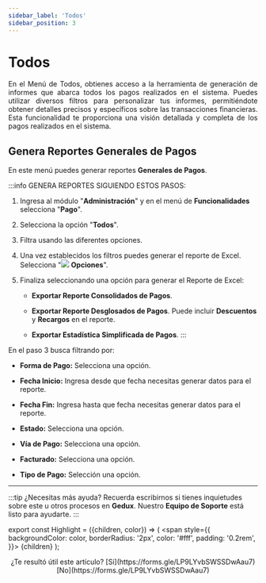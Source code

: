 ```yaml
---
sidebar_label: 'Todos'
sidebar_position: 3
---
```


# Todos

<div align="justify">En el Menú de Todos, obtienes acceso a la herramienta de generación de informes que abarca todos los pagos realizados en el sistema. Puedes utilizar diversos filtros para personalizar tus informes, permitiéndote obtener detalles precisos y específicos sobre las transacciones financieras. Esta funcionalidad te proporciona una visión detallada y completa de los pagos realizados en el sistema.</div>

## Genera Reportes Generales de Pagos

En este menú puedes generar reportes **Generales de Pagos**.

:::info GENERA REPORTES SIGUIENDO ESTOS PASOS:

1. Ingresa al módulo "**Administración**" y en el menú de **Funcionalidades** selecciona "**Pago**".

2. Selecciona la opción "**Todos**".

3. Filtra usando las diferentes opciones.

4. Una vez establecidos los filtros puedes generar el reporte de Excel. Selecciona "![](./img/IcoOpc.png) **Opciones**".

5. Finaliza seleccionando una opción para generar el Reporte de Excel:

    * **Exportar Reporte Consolidados de Pagos**.

    * **Exportar Reporte Desglosados de Pagos**.  Puede incluir **Descuentos** y **Recargos** en el reporte.

    * **Exportar Estadística Simplificada de Pagos**.
:::

En el paso 3 busca filtrando por:

* **Forma de Pago:** Selecciona una opción.

* **Fecha Inicio:** Ingresa desde que fecha necesitas generar datos para el reporte.

* **Fecha Fin:** Ingresa hasta que fecha necesitas generar datos para el reporte.

* **Estado:** Selecciona una opción.

* **Vía de Pago:** Selecciona una opción.

* **Facturado:** Selecciona una opción.

* **Tipo de Pago:** Selección una opción.
___


:::tip ¿Necesitas más ayuda?
Recuerda escribirnos si tienes inquietudes sobre este u otros procesos en **Gedux**. Nuestro **Equipo de Soporte** está listo para ayudarte.
:::

export const Highlight = ({children, color}) => (
  <span
    style={{
      backgroundColor: color,
      borderRadius: '2px',
      color: '#fff',
      padding: '0.2rem',
    }}>
    {children}
  </span>
);

<center>¿Te resultó útil este artículo? <Highlight color="#B0AEAC">[Si](https://forms.gle/LP9LYvbSWSSDwAau7)</Highlight> <Highlight color="#B0AEAC">[No](https://forms.gle/LP9LYvbSWSSDwAau7)</Highlight> </center>